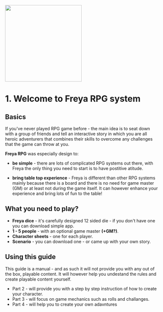 <img src="https://raw.githubusercontent.com/inausoft/freya/master/freya_logo.png" width="250"/>

# 1. Welcome to Freya RPG system

## Basics
If you've never played RPG game before - the main idea is to seat down with a group of friends and tell an interactive story in which you are all heroic adventurers that combines their skills to overcome any challenges that the game can throw at you.

**Freya RPG** was especially design to:
- **be simple** - there are lots of complicated RPG systems out there, with Freya the only thing you need to start is to have postitive atitude.

- **bring table top experience** - Freya is different than other RPG systems mainly because there is a board and there is no need for game master (GM) or at least not during the game itself. It can however enhance your experience and bring lots of fun to the table!

## What you need to play?

- **Freya dice** - it's carefully designed 12 sided die - if you don't have one you can download simple app.
- **1 - 5 people** - with an optional game master **(+GM?)**.
- **Character sheets** - one for each player.
- **Scenario** - you can download one - or came up with your own story.

## Using this guide
This guide is a manual - and as such it will not provide you with any out of the box, playable content. It will however help you undestand the rules and create playable content yourself.

- Part 2 - will provide you with a step by step instruction of how to create your character.
- Part 3 - will focus on game mechanics such as rolls and challanges.
- Part 4 - will help you to create your own adavntures
